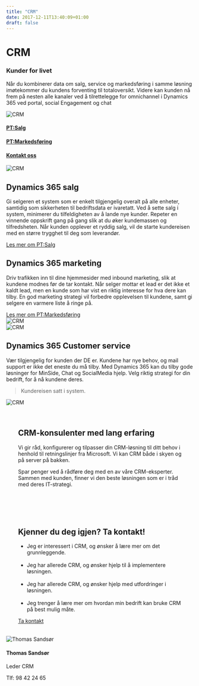 ```yaml
---
title: "CRM"
date: 2017-12-11T13:40:09+01:00
draft: false
---
```

<div class="container">
    <div class="row no-gutters">
        <div class="col-md-12 col-lg-6 p-4 mt-4">
            <div class="heading">
                <h1>CRM</h1>
            </div>
            <h3>Kunder for livet</h3>
            <p>Når du kombinerer data om salg, service og markedsføring i samme løsning imøtekommer du kundens forventing til totaloversikt. Videre kan kunden nå frem på nesten alle kanaler ved å tilrettelegge for omnichannel i Dynamics 365 ved portal, social Engagement og chat</p>
        </div>    
        <div class="col-md-12 col-lg-6"><img class="img-fluid" src="/img/crm1.png" alt="CRM" /></div>
    </div>
</div>

<div class="container-fluid bg-white mb-4">
    <div class="row content-menu text-center mx-auto">
        <!-- <div class="col-sm-12 col-md-4"><h4 class="m-0"><a href="#om">Om CRM</a></h4></div>
        <div class="col-sm-12 col-md-4"><h4 class="m-0"><a href="">Hvorfor oss?</a></h4></div> -->
        <div class="col-sm-12 col-md-4"><h4 class="m-0"><a href="/pt-salg/">PT:Salg</a></h4></div>
        <div class="col-sm-12 col-md-4"><h4 class="m-0"><a href="/pt-markedsføring/">PT:Markedsføring</a></h4></div>
        <div class="col-sm-12 col-md-4"><h4 class="m-0"><a href="/contact/">Kontakt oss</a></h4></div>
    </div>
</div>

<div class="container">
    <div class="row">
        <div class="col-md-12 content-case mt-4 mb-4">
            <div class="row no-gutters">
                <div class="col-md-12 col-lg-6"><img class="img-fluid" src="/img/crm2.jpg" alt="CRM" /></div>
                <div class="col-md-12 col-lg-6 p-4">
                    <div class="heading">
                        <h2>Dynamics 365 salg</h2>
                    </div>
                    <p>Gi selgeren et system som er enkelt tilgjengelig overalt på alle enheter, samtidig som sikkerheten til bedriftsdata er ivaretatt. Ved å sette salg i system, minimerer du tilfeldigheten av å lande nye kunder. Repeter en vinnende oppskrift gang på gang slik at du øker kundemassen og tilfredsheten. Når kunden opplever et ryddig salg, vil de starte kundereisen med en større trygghet til deg som leverandør.</p>
                    <a class="btn btn-primary btn-full" href="/pt-salg/" role="button">Les mer om PT:Salg</a>
                </div>
            </div>
        </div>
        <div class="col-md-12 content-case mt-4 mb-4">
            <div class="row no-gutters">
                <div class="col-md-12 col-lg-6 p-4">
                    <div class="heading">
                        <h2>Dynamics 365 marketing</h2>
                    </div>
                    <p>Driv trafikken inn til dine hjemmesider med inbound marketing, slik at kundene modnes før de tar kontakt. Når selger mottar et lead er det ikke et kaldt lead, men en kunde som har vist en riktig interesse for hva dere kan tilby. En god marketing strategi vil forbedre opplevelsen til kundene, samt gi selgere en varmere liste å ringe på.</p>
                    <a class="btn btn-primary btn-full" href="/pt-markedsføring/" role="button">Les mer om PT:Markedsføring</a>
                </div>            
                <div class="col-md-12 col-lg-6"><img class="img-fluid" src="/img/group/5.jpg" alt="CRM" /></div>
            </div>
        </div>
        <div class="col-md-12 content-case mt-4 mb-4">
            <div class="row no-gutters">
                <div class="col-md-12 col-lg-6"><img class="img-fluid" src="/img/support.jpg" alt="CRM" /></div>
                <div class="col-md-12 col-lg-6 p-4">
                    <div class="heading">
                        <h2>Dynamics 365 Customer service</h2>
                    </div>
                    <p>Vær tilgjengelig for kunden der DE er. Kundene har nye behov, og mail support er ikke det eneste du må tilby. Med Dynamics 365 kan du tilby gode løsninger for MinSide, Chat og SocialMedia hjelp. Velg riktig strategi for din bedrift, for å nå kundene deres.</p>
                </div>
            </div>
        </div>               
    </div>
</div>

<div class="container" id="referanse">
    <div class="row">
        <div class="col-sm-12 col-md-8 mx-auto mt-5 mb-5">
            <blockquote class="blockquote text-center">
            <p class="mb-0">Kundereisen satt i system.</p>
            </blockquote>
            </div>
        </div>
    </div>
</div>

<div class="container">
    <div class="row">
        <div class="col-md-12 content-case mt-4 mb-4">
            <div class="row no-gutters">
                <div class="col-md-12 col-lg-6"><img class="img-fluid" src="/img/CRM3.jpg" alt="CRM" /></div>
                <div class="col-md-12 col-lg-6" style="padding:2rem">
                    <div class="heading">
                        <h2>CRM-konsulenter med lang erfaring</h2>
                    </div>
                    <p>Vi gir råd, konfigurerer og tilpasser din CRM-løsning til ditt behov i henhold til retningslinjer fra Microsoft. Vi kan CRM både i skyen og på server på bakken.</p>
                    <p>Spar penger ved å rådføre deg med en av våre CRM-eksperter. Sammen med kunden, finner vi den beste løsningen som er i tråd med deres IT-strategi.</p>
                </div>
            </div>
        </div>
        <div class="col-md-12 content-case mt-4 mb-4">
            <div class="row no-gutters">
                <div class="col-md-12 col-lg-8" style="padding:2rem">
                    <div class="heading">
                        <h2>Kjenner du deg igjen? Ta kontakt!</h2>
                    </div>
                    <ul>
                    <li>Jeg er interessert i CRM, og ønsker å lære mer om det grunnleggende.</li>
                    <br>
                    <li>Jeg har allerede CRM, og ønsker hjelp til å implementere løsningen.</li>
                    <br>
                    <li>Jeg har allerede CRM, og ønsker hjelp med utfordringer i løsningen.</li>
                    <br>
                    <li>Jeg trenger å lære mer om hvordan min bedrift kan bruke CRM på best mulig måte.</li>
                    </ul>
                    <div class="col">
                        <a class="btn btn-primary btn-full" href="/contact/" role="button">Ta kontakt</a>
                    </div>                    
                </div>
                <div class="col-sm-6 col-md-4 col-lg-4">
                    <div class="card personkort text-center no-hover mt-5">
                        <img class="card-img-top img-profil img-round mx-auto" src="../img/people/thomas-round.jpg" alt="Thomas Sandsør">
                        <div class="card-body">
                            <h4 class="card-title">Thomas Sandsør</h4>
                            <p class="card-subtitle mb-2">Leder CRM</p>
                            <p class="card-text">Tlf: 98 42 24 65</p>
                        </div>
                    </div>
                </div>                       
            </div>
        </div>             
    </div>
</div>